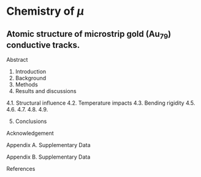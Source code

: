 # Chemistry of <i>μ</i>


## Atomic structure of microstrip gold (Au<sub>79</sub>) conductive tracks.

Abstract
1. Introduction
2. Background
3. Methods
4. Results and discussions

4.1. Structural influence
4.2. Temperature impacts
4.3. Bending rigidity
4.5.
4.6.
4.7.
4.8.
4.9.

5. Conclusions

Acknowledgement

Appendix A. Supplementary Data

Appendix B. Supplementary Data

References
